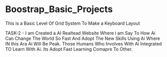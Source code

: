 # Boostrap_Basic_Projects
This is a Basic Level Of Grid System To Make a Keyboard Layout

TASK-2  - I am Created a AI Realtead Website Where i am Say To How Ai Can Change The World So Fast And Adopt The New Skills Using Ai 
Where IN this Ara Ai Will Be Peak. Those Humans Who Involves With Ai Integrated TO Learn With Ai. Its Adopt Fast Learning Comapre To Other.

